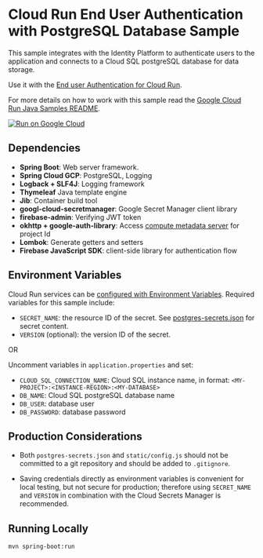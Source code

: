 # Cloud Run End User Authentication with PostgreSQL Database Sample

This sample integrates with the Identity Platform to authenticate users to the
application and connects to a Cloud SQL postgreSQL database for data storage.

Use it with the [End user Authentication for Cloud Run](http://cloud.google.com/run/docs/tutorials/identity-platform).

For more details on how to work with this sample read the [Google Cloud Run Java Samples README](https://github.com/GoogleCloudPlatform/java-docs-samples/tree/master/run).

[![Run on Google Cloud](https://deploy.cloud.run/button.svg)](https://deploy.cloud.run/)

## Dependencies

* **Spring Boot**: Web server framework.
* **Spring Cloud GCP**: PostgreSQL, Logging
* **Logback + SLF4J**: Logging framework  
* **Thymeleaf** Java template engine
* **Jib**: Container build tool
* **googl-cloud-secretmanager**: Google Secret Manager client library
* **firebase-admin**: Verifying JWT token
* **okhttp + google-auth-library**: Access [compute metadata server](https://cloud.google.com/compute/docs/storing-retrieving-metadata) for project Id
* **Lombok**: Generate getters and setters
* **Firebase JavaScript SDK**: client-side library for authentication flow

## Environment Variables

Cloud Run services can be [configured with Environment Variables](https://cloud.google.com/run/docs/configuring/environment-variables).
Required variables for this sample include:

* `SECRET_NAME`: the resource ID of the secret. See [postgres-secrets.json](postgres-secrets.json) for secret content.
* `VERSION` (optional): the version ID of the secret.

OR

Uncomment variables in `application.properties` and set:
* `CLOUD_SQL_CONNECTION_NAME`: Cloud SQL instance name, in format: `<MY-PROJECT>:<INSTANCE-REGION>:<MY-DATABASE>`
* `DB_NAME`: Cloud SQL postgreSQL database name
* `DB_USER`: database user
* `DB_PASSWORD`: database password

## Production Considerations

* Both `postgres-secrets.json` and `static/config.js` should not be committed to
  a git repository and should be added to `.gitignore`.

* Saving credentials directly as environment variables is convenient for local testing,
  but not secure for production; therefore using `SECRET_NAME` and `VERSION`
  in combination with the Cloud Secrets Manager is recommended.  

## Running Locally

```
mvn spring-boot:run
```
